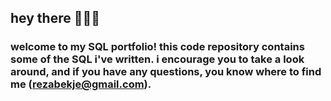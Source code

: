 ## hey there 👋🏻🤓

### welcome to my SQL portfolio! this code repository contains some of the SQL i've written. i encourage you to take a look around, and if you have any questions, you know where to find me (rezabekje@gmail.com).
